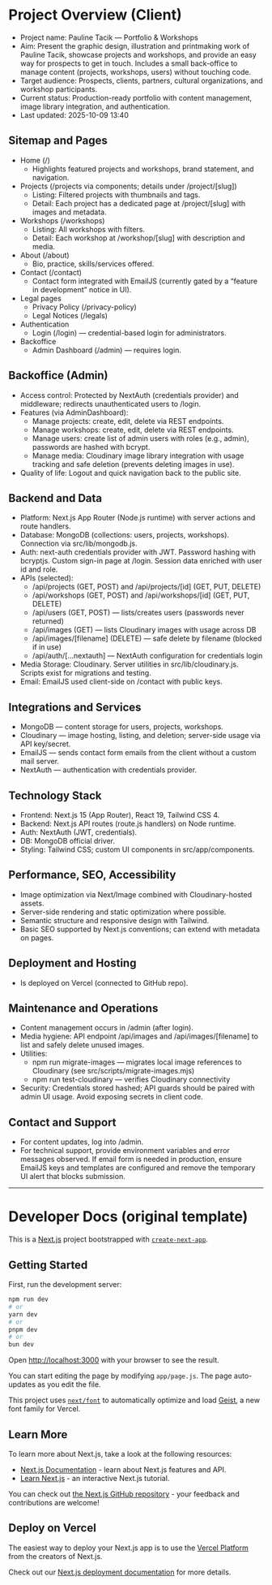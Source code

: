 # Project Overview (Client)

- Project name: Pauline Tacik — Portfolio & Workshops
- Aim: Present the graphic design, illustration and printmaking work of Pauline Tacik, showcase projects and workshops, and provide an easy way for prospects to get in touch. Includes a small back-office to manage content (projects, workshops, users) without touching code.
- Target audience: Prospects, clients, partners, cultural organizations, and workshop participants.
- Current status: Production-ready portfolio with content management, image library integration, and authentication.
- Last updated: 2025-10-09 13:40

## Sitemap and Pages
- Home (/)
  - Highlights featured projects and workshops, brand statement, and navigation.
- Projects (/projects via components; details under /project/[slug])
  - Listing: Filtered projects with thumbnails and tags.
  - Detail: Each project has a dedicated page at /project/[slug] with images and metadata.
- Workshops (/workshops)
  - Listing: All workshops with filters.
  - Detail: Each workshop at /workshop/[slug] with description and media.
- About (/about)
  - Bio, practice, skills/services offered.
- Contact (/contact)
  - Contact form integrated with EmailJS (currently gated by a “feature in development” notice in UI).
- Legal pages
  - Privacy Policy (/privacy-policy)
  - Legal Notices (/legals)
- Authentication
  - Login (/login) — credential-based login for administrators.
- Backoffice
  - Admin Dashboard (/admin) — requires login.

## Backoffice (Admin)
- Access control: Protected by NextAuth (credentials provider) and middleware; redirects unauthenticated users to /login.
- Features (via AdminDashboard):
  - Manage projects: create, edit, delete via REST endpoints.
  - Manage workshops: create, edit, delete via REST endpoints.
  - Manage users: create list of admin users with roles (e.g., admin), passwords are hashed with bcrypt.
  - Manage media: Cloudinary image library integration with usage tracking and safe deletion (prevents deleting images in use).
- Quality of life: Logout and quick navigation back to the public site.

## Backend and Data
- Platform: Next.js App Router (Node.js runtime) with server actions and route handlers.
- Database: MongoDB (collections: users, projects, workshops). Connection via src/lib/mongodb.js.
- Auth: next-auth credentials provider with JWT. Password hashing with bcryptjs. Custom sign-in page at /login. Session data enriched with user id and role.
- APIs (selected):
  - /api/projects (GET, POST) and /api/projects/[id] (GET, PUT, DELETE)
  - /api/workshops (GET, POST) and /api/workshops/[id] (GET, PUT, DELETE)
  - /api/users (GET, POST) — lists/creates users (passwords never returned)
  - /api/images (GET) — lists Cloudinary images with usage across DB
  - /api/images/[filename] (DELETE) — safe delete by filename (blocked if in use)
  - /api/auth/[...nextauth] — NextAuth configuration for credentials login
- Media Storage: Cloudinary. Server utilities in src/lib/cloudinary.js. Scripts exist for migrations and testing.
- Email: EmailJS used client-side on /contact with public keys.

## Integrations and Services
- MongoDB — content storage for users, projects, workshops.
- Cloudinary — image hosting, listing, and deletion; server-side usage via API key/secret.
- EmailJS — sends contact form emails from the client without a custom mail server.
- NextAuth — authentication with credentials provider.

## Technology Stack
- Frontend: Next.js 15 (App Router), React 19, Tailwind CSS 4.
- Backend: Next.js API routes (route.js handlers) on Node runtime.
- Auth: NextAuth (JWT, credentials).
- DB: MongoDB official driver.
- Styling: Tailwind CSS; custom UI components in src/app/components.

## Performance, SEO, Accessibility
- Image optimization via Next/Image combined with Cloudinary-hosted assets.
- Server-side rendering and static optimization where possible.
- Semantic structure and responsive design with Tailwind.
- Basic SEO supported by Next.js conventions; can extend with metadata on pages.

## Deployment and Hosting
- Is deployed on Vercel (connected to GitHub repo).

## Maintenance and Operations
- Content management occurs in /admin (after login).
- Media hygiene: API endpoint /api/images and /api/images/[filename] to list and safely delete unused images.
- Utilities:
  - npm run migrate-images — migrates local image references to Cloudinary (see src/scripts/migrate-images.mjs)
  - npm run test-cloudinary — verifies Cloudinary connectivity
- Security: Credentials stored hashed; API guards should be paired with admin UI usage. Avoid exposing secrets in client code.

## Contact and Support
- For content updates, log into /admin.
- For technical support, provide environment variables and error messages observed. If email form is needed in production, ensure EmailJS keys and templates are configured and remove the temporary UI alert that blocks submission.

---

# Developer Docs (original template)

This is a [Next.js](https://nextjs.org) project bootstrapped with [`create-next-app`](https://github.com/vercel/next.js/tree/canary/packages/create-next-app).

## Getting Started

First, run the development server:

```bash
npm run dev
# or
yarn dev
# or
pnpm dev
# or
bun dev
```

Open [http://localhost:3000](http://localhost:3000) with your browser to see the result.

You can start editing the page by modifying `app/page.js`. The page auto-updates as you edit the file.

This project uses [`next/font`](https://nextjs.org/docs/app/building-your-application/optimizing/fonts) to automatically optimize and load [Geist](https://vercel.com/font), a new font family for Vercel.

## Learn More

To learn more about Next.js, take a look at the following resources:

- [Next.js Documentation](https://nextjs.org/docs) - learn about Next.js features and API.
- [Learn Next.js](https://nextjs.org/learn) - an interactive Next.js tutorial.

You can check out [the Next.js GitHub repository](https://github.com/vercel/next.js) - your feedback and contributions are welcome!

## Deploy on Vercel

The easiest way to deploy your Next.js app is to use the [Vercel Platform](https://vercel.com/new?utm_medium=default-template&filter=next.js&utm_source=create-next-app&utm_campaign=create-next-app-readme) from the creators of Next.js.

Check out our [Next.js deployment documentation](https://nextjs.org/docs/app/building-your-application/deploying) for more details.
